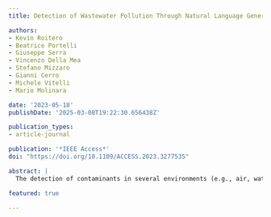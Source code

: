 ```yaml
---
title: Detection of Wastewater Pollution Through Natural Language Generation With a Low-Cost Sensing Platform

authors:
- Kevin Roitero
- Beatrice Portelli
- Giuseppe Serra
- Vincenzo Della Mea
- Stefano Mizzaro
- Gianni Cerro
- Michele Vitelli
- Mario Molinara

date: '2023-05-18'
publishDate: '2025-03-08T19:22:30.656438Z'

publication_types:
- article-journal

publication: '*IEEE Access*'
doi: "https://doi.org/10.1109/ACCESS.2023.3277535"

abstract: |
  The detection of contaminants in several environments (e.g., air, water, sewage systems) is of paramount importance to protect people and predict possible dangerous circumstances. Most works do this using classical Machine Learning tools that act on the acquired measurement data. This paper introduces two main elements: a low-cost platform to acquire, pre-process, and transmit data to classify contaminants in wastewater; and a novel classification approach to classify contaminants in wastewater, based on deep learning and the transformation of raw sensor data into natural language metadata. The proposed solution presents clear advantages against state-of-the-art systems in terms of higher effectiveness and reasonable efficiency. The main disadvantage of the proposed approach is that it relies on knowing the injection time, i.e., the instant in time when the contaminant is injected into the wastewater. For this reason, the developed system also includes a finite state machine tool able to infer the exact time instant when the substance is injected. The entire system is presented and discussed in detail. Furthermore, several variants of the proposed processing technique are also presented to assess the sensitivity to the number of used samples and the corresponding promptness/computational burden of the system. The lowest accuracy obtained by our technique is 91.4%, which is significantly higher than the 81.0% accuracy reached by the best baseline method.

featured: true

---
```


